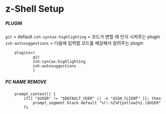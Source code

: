 # z-Shell Setup

##### PLUGIN
`git` = default
`zsh-syntax-highlighting` = 코드가 변할 때 인식 시켜주는 plugin
`zsh-autosuggestions` = 다음에 입력할 코드를 예상해서 알려주는 plugin

```shell
	plugins=(
			git
			zsh-syntax-highlighting
			zsh-autosuggestions
			)
```


##### PC NAME REMOVE
```shell
	prompt_context() {
		if[[ "$USER" != "$DEFAULT_USER" || -n "$SSH_CLIENT" ]]; then
			prompt_segment black default "%(!.%{%F{yellow}%}.)$USER"
		fi
```
